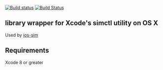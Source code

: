[![Build status](https://ci.appveyor.com/api/projects/status/4p87ytoudwh7g132/branch/master?svg=true)](https://ci.appveyor.com/project/shazron/simctl/branch/master)
[![Build Status](https://travis-ci.org/phonegap/ios-sim.svg?branch=master)](https://travis-ci.org/phonegap/simctl)

## library wrapper for Xcode's simctl utility on OS X

Used by [ios-sim](https://www.npmjs.com/package/ios-sim)

## Requirements

Xcode 8 or greater
